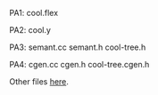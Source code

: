 PA1: cool.flex

PA2: cool.y

PA3: semant.cc semant.h cool-tree.h

PA4: cgen.cc cgen.h cool-tree.cgen.h

Other files [here](https://github.com/scturtle/cs143-compiler/releases).
